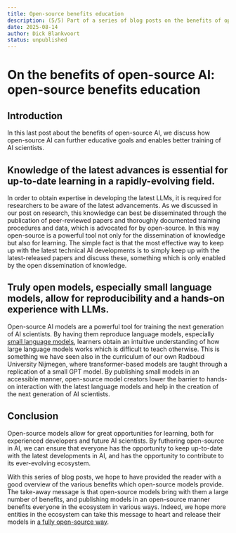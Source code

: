 ```yaml
---
title: Open-source benefits education
description: (5/5) Part of a series of blog posts on the benefits of open-source AI.
date: 2025-08-14
author: Dick Blankvoort
status: unpublished
---
```

# On the benefits of open-source AI: open-source benefits education
<author :author="author"></author>

## Introduction
In this last post about the benefits of open-source AI, we discuss how open-source AI can further educative goals and enables better training of AI scientists.

## Knowledge of the latest advances is essential for up-to-date learning in a rapidly-evolving field.
In order to obtain expertise in developing the latest LLMs, it is required for researchers to be aware of the latest advancements. As we discussed in our post on research, this knowledge can best be disseminated through the publication of peer-reviewed papers and thoroughly documented training procedures and data, which is advocated for by open-source. In this way open-source is a powerful tool not only for the dissemination of knowledge but also for learning. The simple fact is that the most effective way to keep up with the latest technical AI developments is to simply keep up with the latest-released papers and discuss these, something which is only enabled by the open dissemination of knowledge.

## Truly open models, especially small language models, allow for reproducibility and a hands-on experience with LLMs.
Open-source AI models are a powerful tool for training the next generation of AI scientists. By having them reproduce language models, especially [small language models](https://huggingface.co/HuggingFaceTB/SmolLM3-3B), learners obtain an intuitive understanding of how large language models works which is difficult to teach otherwise. This is something we have seen also in the curriculum of our own Radboud University Nijmegen, where transformer-based models are taught through a replication of a small GPT model. By publishing small models in an accessible manner, open-source model creators lower the barrier to hands-on interaction with the latest language models and help in the creation of the next generation of AI scientists.

## Conclusion
Open-source models allow for great opportunities for learning, both for experienced developers and future AI scientists. By futhering open-source in AI, we can ensure that everyone has the opportunity to keep up-to-date with the latest developments in AI, and has the opportunity to contribute to its ever-evolving ecosystem.

With this series of blog posts, we hope to have provided the reader with a good overview of the various benefits which open-source models provide. The take-away message is that open-source models bring with them a large number of benefits, and publishing models in an open-source manner benefits everyone in the ecosystem in various ways. Indeed, we hope more entities in the ecosystem can take this message to heart and release their models in [a fully open-source way](/the-index).